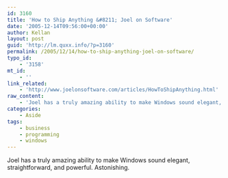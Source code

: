 ```yaml
---
id: 3160
title: 'How to Ship Anything &#8211; Joel on Software'
date: '2005-12-14T09:56:00+00:00'
author: Kellan
layout: post
guid: 'http://lm.quxx.info/?p=3160'
permalink: /2005/12/14/how-to-ship-anything-joel-on-software/
typo_id:
    - '3158'
mt_id:
    - ''
link_related:
    - 'http://www.joelonsoftware.com/articles/HowToShipAnything.html'
raw_content:
    - 'Joel has a truly amazing ability to make Windows sound elegant, straightforward, and powerful.   Astonishing.'
categories:
    - Aside
tags:
    - business
    - programming
    - windows
---
```


Joel has a truly amazing ability to make Windows sound elegant, straightforward, and powerful. Astonishing.